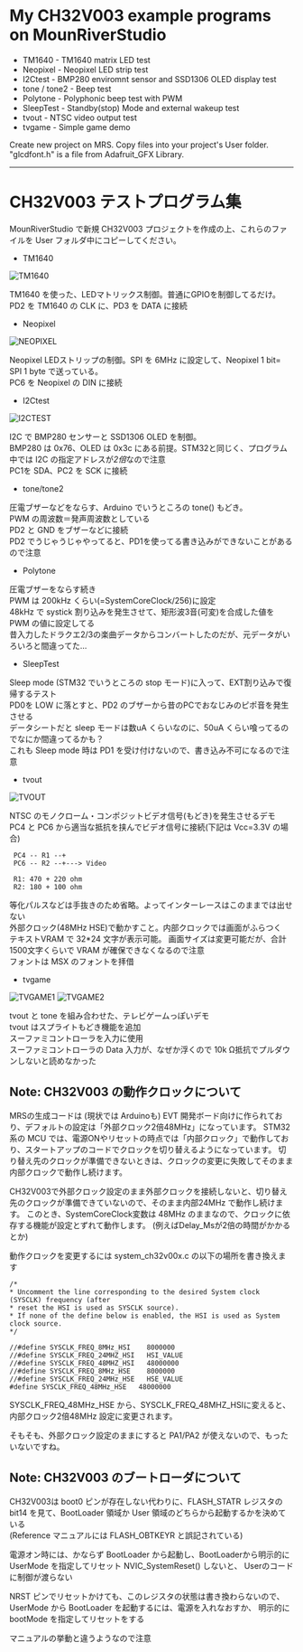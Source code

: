 # My CH32V003 example programs on MounRiverStudio

- TM1640 - TM1640 matrix LED test
- Neopixel - Neopixel LED strip test
- I2Ctest - BMP280 enviromnt sensor and SSD1306 OLED display test
- tone / tone2 - Beep test
- Polytone - Polyphonic beep test with PWM
- SleepTest - Standby(stop) Mode and external wakeup test 
- tvout - NTSC video output test
- tvgame - Simple game demo

Create new project on MRS. Copy files into your project's User folder.<br>
"glcdfont.h" is a file from Adafruit_GFX Library. <br>

---

# CH32V003 テストプログラム集

MounRiverStudio で新規 CH32V003 プロジェクトを作成の上、これらのファイルを User フォルダ中にコピーしてください。<br>

- TM1640

![TM1640](pictures/tm1640.png)

TM1640 を使った、LEDマトリックス制御。普通にGPIOを制御してるだけ。<br>
PD2 を TM1640 の CLK に、PD3 を DATA に接続<br>

- Neopixel

![NEOPIXEL](pictures/neopixel.png)

Neopixel LEDストリップの制御。SPI を 6MHz に設定して、Neopixel 1 bit= SPI 1 byte で送っている。<br>
PC6 を Neopixel の DIN に接続<br>

- I2Ctest


![I2CTEST](pictures/I2Ctest.jpg)

I2C で BMP280 センサーと SSD1306 OLED を制御。<br>
BMP280 は 0x76、OLED は 0x3c にある前提。STM32と同じく、プログラム中では I2C の指定アドレスが*2倍*なので注意<br>
PC1を SDA、PC2 を SCK に接続<br>
 
- tone/tone2

圧電ブザーなどをならす、Arduino でいうところの tone() もどき。<br>
PWM の周波数＝発声周波数としている<br>
PD2 と GND をブザーなどに接続<br>
PD2 でうじゃうじゃやってると、PD1を使ってる書き込みができないことがあるので注意<br>

- Polytone

圧電ブザーをならす続き<br>
PWM は 200kHz くらい(=SystemCoreClock/256)に設定<br>
48kHz で systick 割り込みを発生させて、矩形波3音(可変)を合成した値を PWM の値に設定してる<br>
昔入力したドラクエ2/3の楽曲データからコンバートしたのだが、元データがいろいろと間違ってた…<br>

- SleepTest

Sleep mode (STM32 でいうところの stop モード)に入って、EXT割り込みで復帰するテスト<br>
PD0を LOW に落とすと、PD2 のブザーから昔のPCでおなじみのピポ音を発生させる<br>
データシートだと sleep モードは数uA くらいなのに、50uA くらい喰ってるのでなにか間違ってるかも？<br>
これも Sleep mode 時は PD1 を受け付けないので、書き込み不可になるので注意<br>

- tvout

![TVOUT](pictures/tvout.png)

NTSC のモノクローム・コンポジットビデオ信号(もどき)を発生させるデモ<br>
PC4 と PC6 から適当な抵抗を挟んでビデオ信号に接続(下記は Vcc=3.3V の場合)<br>

```
 PC4 -- R1 --+
 PC6 -- R2 --+---> Video

 R1: 470 + 220 ohm
 R2: 180 + 100 ohm
```

等化パルスなどは手抜きのため省略。よってインターレースはこのままでは出せない<br>
外部クロック(48MHz HSE)で動かすこと。内部クロックでは画面がふらつく<br>
テキストVRAM で 32*24 文字が表示可能。
画面サイズは変更可能だが、合計1500文字くらいで VRAM が確保できなくなるので注意<br>
フォントは MSX のフォントを拝借<br>

- tvgame


![TVGAME1](pictures/tvgame1.jpg)
![TVGAME2](pictures/tvgame2.png)

tvout と tone を組み合わせた、テレビゲームっぽいデモ<br>
tvout はスプライトもどき機能を追加<br>
スーファミコントローラを入力に使用<br>
スーファミコントローラの Data 入力が、なぜか浮くので 10k Ω抵抗でプルダウンしないと読めなかった<br>

## Note: CH32V003 の動作クロックについて

MRSの生成コードは (現状では Arduinoも) EVT 開発ボード向けに作られており、デフォルトの設定は「外部クロック2倍48MHz」になっています。
STM32系の MCU では、電源ONやリセットの時点では「内部クロック」で動作しており、スタートアップのコードでクロックを切り替えるようになっています。
切り替え先のクロックが準備できないときは、クロックの変更に失敗してそのまま内部クロックで動作し続けます。<br>

CH32V003で外部クロック設定のまま外部クロックを接続しないと、切り替え先のクロックが準備できていないので、そのまま内部24MHz で動作し続けます。
このとき、SystemCoreClock変数は 48MHz のままなので、クロックに依存する機能が設定とずれて動作します。
(例えばDelay_Msが2倍の時間がかかるとか)<br>

動作クロックを変更するには system_ch32v00x.c の以下の場所を書き換えます<br>

```
/* 
* Uncomment the line corresponding to the desired System clock (SYSCLK) frequency (after 
* reset the HSI is used as SYSCLK source).
* If none of the define below is enabled, the HSI is used as System clock source. 
*/

//#define SYSCLK_FREQ_8MHz_HSI    8000000
//#define SYSCLK_FREQ_24MHZ_HSI   HSI_VALUE
//#define SYSCLK_FREQ_48MHZ_HSI   48000000
//#define SYSCLK_FREQ_8MHz_HSE    8000000
//#define SYSCLK_FREQ_24MHz_HSE   HSE_VALUE
#define SYSCLK_FREQ_48MHz_HSE   48000000

```

SYSCLK_FREQ_48MHz_HSE から、SYSCLK_FREQ_48MHZ_HSIに変えると、内部クロック2倍48MHz 設定に変更されます。

そもそも、外部クロック設定のままにすると PA1/PA2 が使えないので、もったいないですね。


## Note: CH32V003 のブートローダについて

CH32V003は boot0 ピンが存在しない代わりに、FLASH_STATR レジスタの bit14 を見て、BootLoader 領域か User 領域のどちらから起動するかを決めている<br>
(Reference マニュアルには FLASH_OBTKEYR と誤記されている)<br>

電源オン時には、かならず BootLoader から起動し、BootLoaderから明示的に UserMode を指定してリセット NVIC_SystemReset() しないと、
Userのコードに制御が渡らない<br>

NRST ピンでリセットかけても、このレジスタの状態は書き換わらないので、UserMode から BootLoader を起動するには、電源を入れなおすか、
明示的に bootMode を指定してリセットをする<br>

マニュアルの挙動と違うようなので注意<br>